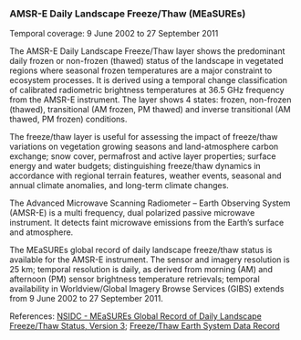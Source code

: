### AMSR-E Daily Landscape Freeze/Thaw (MEaSUREs)
Temporal coverage: 9 June 2002 to 27 September 2011

The AMSR-E Daily Landscape Freeze/Thaw layer shows the predominant daily frozen or non-frozen (thawed) status of the landscape in vegetated regions where seasonal frozen temperatures are a major constraint to ecosystem processes. It is derived using a temporal change classification of calibrated radiometric brightness temperatures at 36.5 GHz frequency from the AMSR-E instrument. The layer shows 4 states: frozen, non-frozen (thawed), transitional (AM frozen, PM thawed) and inverse transitional (AM thawed, PM frozen) conditions.

The freeze/thaw layer is useful for assessing the impact of freeze/thaw variations on vegetation growing seasons and land-atmosphere carbon exchange; snow cover, permafrost and active layer properties; surface energy and water budgets; distinguishing freeze/thaw dynamics in accordance with regional terrain features, weather events, seasonal and annual climate anomalies, and long-term climate changes.

The Advanced Microwave Scanning Radiometer – Earth Observing System (AMSR-E) is a multi frequency, dual polarized passive microwave instrument. It detects faint microwave emissions from the Earth’s surface and atmosphere.

The MEaSUREs global record of daily landscape freeze/thaw status is available for the AMSR-E instrument. The sensor and imagery resolution is 25 km; temporal resolution is daily, as derived from morning (AM) and afternoon (PM) sensor brightness temperature retrievals; temporal availability in Worldview/Global Imagery Browse Services (GIBS) extends from 9 June 2002 to 27 September 2011.

References: [NSIDC - MEaSUREs Global Record of Daily Landscape Freeze/Thaw Status, Version 3](http://nsidc.org/data/nsidc-0477/); [Freeze/Thaw Earth System Data Record](http://freezethaw.ntsg.umt.edu/)
